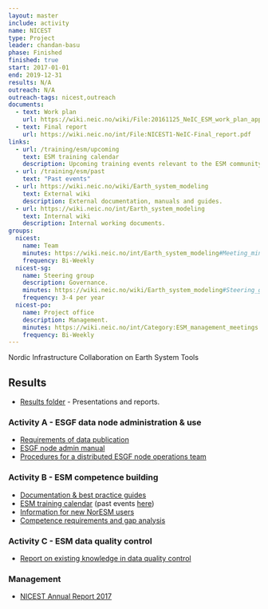 ```yaml
---
layout: master
include: activity
name: NICEST
type: Project
leader: chandan-basu
phase: Finished
finished: true
start: 2017-01-01
end: 2019-12-31
results: N/A
outreach: N/A
outreach-tags: nicest,outreach
documents:
  - text: Work plan
    url: https://wiki.neic.no/wiki/File:20161125_NeIC_ESM_work_plan_approved.pdf
  - text: Final report
    url: https://wiki.neic.no/int/File:NICEST1-NeIC-Final_report.pdf
links:
  - url: /training/esm/upcoming
    text: ESM training calendar
    description: Upcoming training events relevant to the ESM community.
  - url: /training/esm/past
    text: "Past events"
  - url: https://wiki.neic.no/wiki/Earth_system_modeling
    text: External wiki
    description: External documentation, manuals and guides.
  - url: https://wiki.neic.no/int/Earth_system_modeling
    text: Internal wiki
    description: Internal working documents.
groups:
  nicest:
    name: Team
    minutes: https://wiki.neic.no/int/Earth_system_modeling#Meeting_minutes
    frequency: Bi-Weekly
  nicest-sg:
    name: Steering group
    description: Governance.
    minutes: https://wiki.neic.no/wiki/Earth_system_modeling#Steering_group
    frequency: 3-4 per year
  nicest-po:
    name: Project office
    description: Management.
    minutes: https://wiki.neic.no/int/Category:ESM_management_meetings
    frequency: Bi-Weekly
---
```


Nordic Infrastructure Collaboration on Earth System Tools

## Results

* [Results folder](https://drive.google.com/drive/u/0/folders/1Q3u421JjarfTY_8HZumszEki_oEHoAx-) - Presentations and reports.

### Activity A - ESGF data node administration & use

* [Requirements of data publication](https://wiki.neic.no/wiki/File:NICEST_D-A.2.1_report.pdf)
* [ESGF node admin manual](https://drive.google.com/drive/u/0/folders/16sL-dGE0xxjJ1yM8-bFXrUk7kCSyjOms)
* [Procedures for a distributed ESGF node operations team](https://docs.google.com/document/d/1wjK5WflAq_Kwb2_FbXT1BDSQHXoHX0V4sNbkiaGN_ts/edit)

### Activity B - ESM competence building

* [Documentation & best practice guides](https://wiki.neic.no/wiki/ESM_activity_B_documentation)
* [ESM training calendar](/training/esm/upcoming) (past events [here](/training/esm/past))
* [Information for new NorESM users](https://wiki.neic.no/wiki/ESM_activity_B_noresm_new_users_info)
* [Competence requirements and gap analysis](https://wiki.neic.no/wiki/File:Deliverable_B.2.1_NICEST.pdf)

### Activity C - ESM data quality control

* [Report on existing knowledge in data quality control](https://drive.google.com/open?id=1CRgmnktwr5I9OINHyPvYA0FGlbnb4PrT)

### Management

* [NICEST Annual Report 2017](https://docs.google.com/document/d/1R3vDjVtd1nd_JlN25X_UBr46I2bZdAnK-A86Kv4TOaQ/edit)
